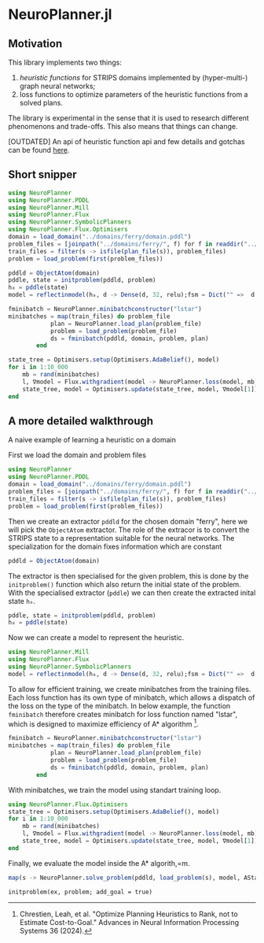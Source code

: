 # NeuroPlanner.jl

## Motivation
This library implements two things:
1. *heuristic functions* for STRIPS domains implemented by (hyper-multi-) graph neural networks; 
2. loss functions to optimize parameters of the heuristic functions from a solved plans.

The library is experimental in the sense that it is used to research different phenomenons and trade-offs.  This also means that things can change.

\[OUTDATED\] An api of heuristic function api and few details and gotchas can be found [here](heuristic.md).

## Short snipper

```julia
using NeuroPlanner
using NeuroPlanner.PDDL
using NeuroPlanner.Mill
using NeuroPlanner.Flux
using NeuroPlanner.SymbolicPlanners
using NeuroPlanner.Flux.Optimisers
domain = load_domain("../domains/ferry/domain.pddl")
problem_files = [joinpath("../domains/ferry/", f) for f in readdir("../domains/ferry") if endswith(f,".pddl") && f !== "domain.pddl"]
train_files = filter(s -> isfile(plan_file(s)), problem_files)
problem = load_problem(first(problem_files))

pddld = ObjectAtom(domain)
pddle, state = initproblem(pddld, problem)
h₀ = pddle(state)
model = reflectinmodel(h₀, d -> Dense(d, 32, relu);fsm = Dict("" =>  d -> Chain(Dense(d, 32, relu), Dense(32,1))))

fminibatch = NeuroPlanner.minibatchconstructor("lstar") 
minibatches = map(train_files) do problem_file
			plan = NeuroPlanner.load_plan(problem_file)
			problem = load_problem(problem_file)
			ds = fminibatch(pddld, domain, problem, plan)
		end

state_tree = Optimisers.setup(Optimisers.AdaBelief(), model) 
for i in 1:10_000
	mb = rand(minibatches)
	l, ∇model = Flux.withgradient(model -> NeuroPlanner.loss(model, mb), model)
	state_tree, model = Optimisers.update(state_tree, model, ∇model[1]);
end
```


## A more detailed walkthrough

A naive example of learning a heuristic on a domain

First we load the domain and problem files
```julia
using NeuroPlanner
using NeuroPlanner.PDDL
domain = load_domain("../domains/ferry/domain.pddl")
problem_files = [joinpath("../domains/ferry/", f) for f in readdir("../domains/ferry") if endswith(f,".pddl") && f !== "domain.pddl"]
train_files = filter(s -> isfile(plan_file(s)), problem_files)
problem = load_problem(first(problem_files))
```

Then we create an extractor `pddld` for the chosen domain "ferry", here we will pick the `ObjectAtom` extractor. The role of the extracor is to convert the STRIPS state to a representation suitable for the neural networks. The specialization for the domain fixes information which are constant 
```julia
pddld = ObjectAtom(domain)
```
The extractor is then specialised for the given problem, this is done by the `initproblem()` function which also return the initial state of the problem. With the specialised extractor (`pddle`) we can then create the extracted inital state `h₀`.  
```julia
pddle, state = initproblem(pddld, problem)
h₀ = pddle(state)
```
Now we can create a model to represent the heuristic. 
```julia
using NeuroPlanner.Mill
using NeuroPlanner.Flux
using NeuroPlanner.SymbolicPlanners
model = reflectinmodel(h₀, d -> Dense(d, 32, relu);fsm = Dict("" =>  d -> Chain(Dense(d, 32, relu), Dense(32,1))))
```
To allow for efficient training, we create minibatches from the training files. Each loss function has its own type of minibatch, which allows a dispatch of the loss on the type of the minibatch. In below example, the function `fminibatch` therefore creates minibatch for loss function named "lstar", which is designed to maximize efficiency of A* algorithm [^1].
```julia
fminibatch = NeuroPlanner.minibatchconstructor("lstar") 
minibatches = map(train_files) do problem_file
			plan = NeuroPlanner.load_plan(problem_file)
			problem = load_problem(problem_file)
			ds = fminibatch(pddld, domain, problem, plan)
		end
```

With minibatches, we train the model using standart training loop.
```julia
using NeuroPlanner.Flux.Optimisers
state_tree = Optimisers.setup(Optimisers.AdaBelief(), model) 
for i in 1:10_000
	mb = rand(minibatches)
	l, ∇model = Flux.withgradient(model -> NeuroPlanner.loss(model, mb), model)
	state_tree, model = Optimisers.update(state_tree, model, ∇model[1]);
end
```

Finally, we evaluate the model inside the A* algorith,=m.
```julia
map(s -> NeuroPlanner.solve_problem(pddld, load_problem(s), model, AStarPlanner), setdiff(problem_files, train_files))
```

```@docs
initproblem(ex, problem; add_goal = true)
```

[^1]: Chrestien, Leah, et al. "Optimize Planning Heuristics to Rank, not to Estimate Cost-to-Goal." Advances in Neural Information Processing Systems 36 (2024).